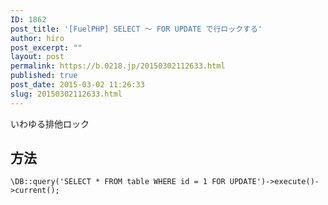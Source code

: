 ```yaml
---
ID: 1862
post_title: '[FuelPHP] SELECT ～ FOR UPDATE で行ロックする'
author: hiro
post_excerpt: ""
layout: post
permalink: https://b.0218.jp/20150302112633.html
published: true
post_date: 2015-03-02 11:26:33
slug: 20150302112633.html
---
```

いわゆる排他ロック
<!--more-->
<h2>方法</h2>
<pre class="language-php"><code>\DB::query('SELECT * FROM table WHERE id = 1 FOR UPDATE')-&gt;execute()-&gt;current();</code></pre>